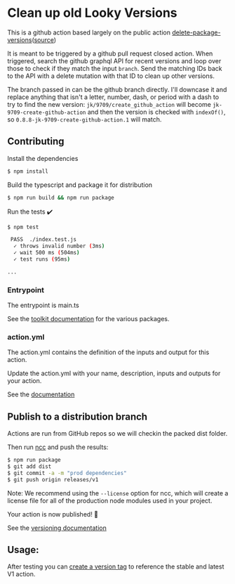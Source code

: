 # Clean up old Looky Versions

This is a github action based largely on the public action [delete-package-versions](https://github.com/marketplace/actions/delete-package-versions)([source](https://github.com/actions/delete-package-versions))

It is meant to be triggered by a github pull request closed action. When triggered, search the github graphql API for recent versions and loop over those to check if they match the input `branch`. Send the matching IDs back to the API with a delete mutation with that ID to clean up other versions.

The branch passed in can be the github branch directly. I'll downcase it and replace anything that isn't a letter, number, dash, or period with a dash to try to find the new version: 
`jk/9709/create_github_action` will become `jk-9709-create-github-action` and then the version is checked with `indexOf()`, so `0.8.8-jk-9709-create-github-action.1` will match. 

## Contributing

Install the dependencies  
```bash
$ npm install
```

Build the typescript and package it for distribution
```bash
$ npm run build && npm run package
```

Run the tests :heavy_check_mark:  
```bash
$ npm test

 PASS  ./index.test.js
  ✓ throws invalid number (3ms)
  ✓ wait 500 ms (504ms)
  ✓ test runs (95ms)

...
```

### Entrypoint
The entrypoint is main.ts

See the [toolkit documentation](https://github.com/actions/toolkit/blob/master/README.md#packages) for the various packages.

### action.yml
The action.yml contains the definition of the inputs and output for this action.

Update the action.yml with your name, description, inputs and outputs for your action.

See the [documentation](https://help.github.com/en/articles/metadata-syntax-for-github-actions)

## Publish to a distribution branch

Actions are run from GitHub repos so we will checkin the packed dist folder. 

Then run [ncc](https://github.com/zeit/ncc) and push the results:
```bash
$ npm run package
$ git add dist
$ git commit -a -m "prod dependencies"
$ git push origin releases/v1
```

Note: We recommend using the `--license` option for ncc, which will create a license file for all of the production node modules used in your project.

Your action is now published! :rocket: 

See the [versioning documentation](https://github.com/actions/toolkit/blob/master/docs/action-versioning.md)


## Usage:

After testing you can [create a version tag](https://github.com/actions/toolkit/blob/master/docs/action-versioning.md) to reference the stable and latest V1 action. 
